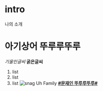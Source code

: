 # intro
나의 소개
# 아기상어 뚜루루뚜루
*기울인글씨*
**굵은글씨**
1. list
2. list
3. list
![snag Uh Family](https://i.ytimg.com/vi/fo6cxE46GCU/hqdefault.jpg)
[**#문재인 뚜루루뚜루#**](https://www.youtube.com/watch?v=r59zIthT-Uw)
